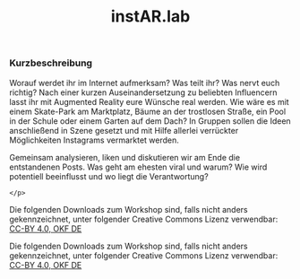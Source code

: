 ﻿---
title: "instAR.lab"
thema: "Influencer"
prinzip: "Augmented Reality & Instagram"
dauer: "3-6 Stunden"

layout: workshop-detail
img: "/workshops/teasers/instarlab.png"
img_full: "/workshops/heros/instarlab.png"
ws_date: "16. februar"
ws_year: "2018"
ws_teaser: Wolltest du schon immer mal auf Instagram berühmt werden? Mit welchen Tricks Influencer im Internet ihre Meinung verbreiten, wie du diese selbst verwenden kannst und wie dir Augmented Reality dabei helfen kann, lernst du in diesem Workshop.
link: '/workshops/instarlab'
featured: true

voraussetzungen:
- text: 'Teilnehmer*innen: eigene Nutzung sozialer Medien'
- text: 'Pädagogische Fachkräfte: eigene Nutzung sozialer Medien'

downloads:
- name: 'Steckbrief zum Workshop'
  file: '/workshops/downloads/steckbriefe/Steckbrief%20WS%20instAR.lab.pdf'
- name: 'Ablaufplan'
  file: '/workshops/downloads/instarlab/instARlab Ablaufplan.zip'
- name: 'Material'
  file: '/workshops/downloads/instarlab/instARlab Material.zip'

---


<h3>Kurzbeschreibung</h3>
<p>
	Worauf werdet ihr im Internet aufmerksam? Was teilt ihr? Was nervt euch richtig? Nach einer kurzen Auseinandersetzung zu beliebten Influencern lasst ihr mit Augmented Reality eure Wünsche real werden. Wie wäre es mit einem Skate-Park am Marktplatz, Bäume an der trostlosen Straße, ein Pool in der Schule oder einem Garten auf dem Dach? In Gruppen sollen die Ideen anschließend in Szene gesetzt und mit Hilfe allerlei verrückter Möglichkeiten Instagrams vermarktet werden.
    </p>
<p>
    Gemeinsam analysieren, liken und diskutieren wir am Ende die entstandenen Posts. Was geht am ehesten viral und warum? Wie wird potentiell beeinflusst und wo liegt die Verantwortung?

    </p>
<p>
	Die folgenden Downloads zum Workshop sind, falls nicht anders gekennzeichnet, unter folgender Creative Commons Lizenz verwendbar: <a class="highlight-grey" href="https://www.creativecommons.org/licenses/by/4.0/legalcode">CC-BY 4.0, OKF DE</a>
</p>
<p>
	Die folgenden Downloads zum Workshop sind, falls nicht anders gekennzeichnet, unter folgender Creative Commons Lizenz verwendbar: <a class="highlight-grey" href="https://www.creativecommons.org/licenses/by/4.0/legalcode">CC-BY 4.0, OKF DE</a>
</p>








